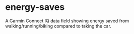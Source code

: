 # energy-saves
A Garmin Connect IQ data field showing energy saved from walking/running/biking compared to taking the car.
